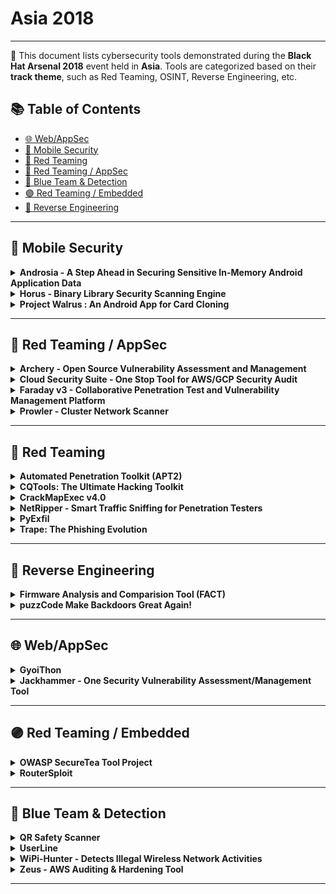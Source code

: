 # Asia 2018
---
📍 This document lists cybersecurity tools demonstrated during the **Black Hat Arsenal 2018** event held in **Asia**.
Tools are categorized based on their **track theme**, such as Red Teaming, OSINT, Reverse Engineering, etc.

## 📚 Table of Contents
- [🌐 Web/AppSec](#🌐-webappsec)
- [📱 Mobile Security](#📱-mobile-security)
- [🔴 Red Teaming](#🔴-red-teaming)
- [🔴 Red Teaming / AppSec](#🔴-red-teaming-appsec)
- [🔵 Blue Team & Detection](#🔵-blue-team-detection)
- [🟣 Red Teaming / Embedded](#🟣-red-teaming-embedded)
- [🧠 Reverse Engineering](#🧠-reverse-engineering)
---
## 📱 Mobile Security
<details><summary><strong>Androsia - A Step Ahead in Securing Sensitive In-Memory Android Application Data</strong></summary>

![Asia 2018](https://img.shields.io/badge/Asia%202018-green) ![Category: 📱 Mobile Security](https://img.shields.io/badge/Category:%20📱%20Mobile%20Security-yellow) ![Samit Anwer](https://img.shields.io/badge/Samit%20Anwer-informational)

🔗 **Link:** Not Available  
📝 **Description:** Each Android app runs in its own VM, with every VM allocated a limited heap size for creating new objects. Neither the app nor the OS differentiates between regular objects and objects that contain security sensitive information. The sensitive objects like any other object are kept around in the heap until the app hits a memory constraint. The OS then invokes the Dalvik garbage collector in order to reclaim memory from unreferenced objects on the heap and provides the reclaimed memory back to the app. However, there is no guarantee the objects containing security sensitive information will be cleared from memory. Even though objects might not be used ahead in the program, they might still be referenced directly or indirectly by a GC root which would prevent them from getting collected - a situation known as memory leak.Android does not provide explicit APIs to reclaim memory from sensitive objects which are not "used" ahead in the program. "java.security.*" library does provide classes for holding sensitive data (like KeyStore.PasswordProtection) and API's (like destroy()) to remove sensitive content from the objects. However, the onus of calling these APIs is on the developer. Developers may invoke these APIs at a stage very late in the code or worst may even forget to invoke them. This leaves a window of time where the security critical objects, which are not used any further in the program, live in the heap memory and wait to be garbage collected. During this window, a compromise of the app can allow an attacker to read the credentials by dumping the heap memory. This is a needless risk every Android application lives with today.We propose a tool called Androsia, which uses a summary based [1] inter-procedural data-flow analysis to determine the points in the program where security sensitive objects are last used (so that their content can be cleared). Androsia then performs bytecode transformation of the app to flush out the secrets resetting the objects to their default values.[1] D. Yan, G. Xu, and A. Rountev. Rethinking soot for summary-based wholeprogram analysis. In Proceedings of the ACM SIGPLAN International Workshop on State of the Art in Java Program Analysis, SOAP '12, pages 9â14, New York, NY, USA, 2012. ACM

</details>

<details><summary><strong>Horus - Binary Library Security Scanning Engine</strong></summary>

![Asia 2018](https://img.shields.io/badge/Asia%202018-green) ![Category: 📱 Mobile Security](https://img.shields.io/badge/Category:%20📱%20Mobile%20Security-yellow) ![Qin Chen](https://img.shields.io/badge/Qin%20Chen-informational) ![Jiashui Wang](https://img.shields.io/badge/Jiashui%20Wang-informational)

🔗 **Link:** Not Available  
📝 **Description:** Horus is a scanning engine for mobile security mainly used to detect security risks of binary library, including detection of binary vulnerabilities and malicious behavior. Horus is currently used within Alipay Inc. It is designed as a rule-based framework. As many mobile apps use a large number of third-party libraries - such as libopenssl, libffmpeg and so on - Horus supports security detection of various types of binary libraries. New product or new task connects to it by calling the interface. By adding and removing defined rules (CVE,patch,txt), the user will get a distribution or matching statistic for vulnerability, backdoor or malicious activity, etc. Now,It matches rules at different level: binary function level, binary pattern level and binary instruction level.Horus has resolved thousands of application security risks and help us improve the security of applications effectively and reliably. We want to open this security scanning engine through Arsenal. We hope to improve matching algorithms and performance of Horus in the future with more ai power inside. We also hope more and more security developers can work together to improve Horus.

</details>

<details><summary><strong>Project Walrus : An Android App for Card Cloning</strong></summary>

![Asia 2018](https://img.shields.io/badge/Asia%202018-green) ![Category: 📱 Mobile Security](https://img.shields.io/badge/Category:%20📱%20Mobile%20Security-yellow) ![Daniel Underhay](https://img.shields.io/badge/Daniel%20Underhay-informational) ![Matthew Daley](https://img.shields.io/badge/Matthew%20Daley-informational)

🔗 **Link:** [Project Walrus : An Android App for Card Cloning](https://github.com/TeamWalrus/Walrus)  
📝 **Description:** Project Walrus is an Android app we're developing to let pentesters make better use of their contactless card devices, like the Proxmark and the Chameleon Mini. Come and see how Walrus can help you on your next red team, or just come so I can clone your access cards.

</details>

---
## 🔴 Red Teaming / AppSec
<details><summary><strong>Archery - Open Source Vulnerability Assessment and Management</strong></summary>

![Asia 2018](https://img.shields.io/badge/Asia%202018-green) ![Category: 🔴 Red Teaming / AppSec](https://img.shields.io/badge/Category:%20🔴%20Red%20Teaming%20/%20AppSec-red) ![Anand Tiwari](https://img.shields.io/badge/Anand%20Tiwari-informational)

🔗 **Link:** [Archery - Open Source Vulnerability Assessment and Management](https://github.com/archerysec/archerysec)  
📝 **Description:** Archery is an open-source vulnerability assessment and management tool which helps developers and pentesters to perform scans and manage vulnerabilities. Archery uses popular open-source tools to perform comprehensive scanning for web application and network. It also performs web application dynamic authenticated scanning and covers the whole applications by using selenium. The developers can also utilize the tool for implementation of their DevOps CI/CD environment.The main capabilities of our Archery include:Perform Web and Network Vulnerability Scanning using open-source tools.Correlates and Collaborate all raw scans data, show them in a consolidated manner.Perform authenticated web scanning.Perform web application scanning using selenium.Vulnerability Management.Enable REST API's for developers to perform scanning and Vulnerability Management.Useful for DevOps teams for Vulnerability Management.More documentation here:https://archerysec.github.io/archerysec/

</details>

<details><summary><strong>Cloud Security Suite - One Stop Tool for AWS/GCP Security Audit</strong></summary>

![Asia 2018](https://img.shields.io/badge/Asia%202018-green) ![Category: 🔴 Red Teaming / AppSec](https://img.shields.io/badge/Category:%20🔴%20Red%20Teaming%20/%20AppSec-red) ![Jayesh Chauhan](https://img.shields.io/badge/Jayesh%20Chauhan-informational) ![Shivankar Madaan](https://img.shields.io/badge/Shivankar%20Madaan-informational)

🔗 **Link:** Not Available  
📝 **Description:** Nowadays, cloud infrastructure is pretty much the de-facto service used by large/small companies. Most of the major organizations have entirely moved to cloud. With more and more companies moving to cloud, the security of cloud becomes a major concern. While AWS & GCP provides you protection with traditional security methodologies and has a neat structure for authorisation/configuration, its security is as robust as the person in charge of creating/assigning these configuration policies. As we all know, human error is inevitable and any such human mistake could lead to catastrophic damage to the environment.A few vulnerable scenarios:Your security groups, password policy or IAM policies are not configured properlyS3 buckets are world-readableWeb servers supporting vulnerable ssl ciphersPorts exposed to public with vulnerable services running on themIf root credentials are usedLogging or MFA is disabledAnd many more such scenarios...Knowing all this, audit of AWS/GCP infrastructure becomes a hectic task! There are few open source tools that help AWS/GCP auditing, but none of them have an exhaustive checklist. Also, collecting, setting up all the tools, and looking at different result sets is a painful task. Moreover, while maintaining big infrastructures, system audit of server instances is a major task as well.CS Suite is a one stop tool for auditing the security posture of the AWS/GCP infrastructure and does OS audits as well. CS Suite leverages current open-source tools capabilities and has other missing checks added into one tool to rule them all. CS-Suite also supports JSON output which can be consumed for further usage.

</details>

<details><summary><strong>Faraday v3 - Collaborative Penetration Test and Vulnerability Management Platform</strong></summary>

![Asia 2018](https://img.shields.io/badge/Asia%202018-green) ![Category: 🔴 Red Teaming / AppSec](https://img.shields.io/badge/Category:%20🔴%20Red%20Teaming%20/%20AppSec-red) ![Emilio Couto](https://img.shields.io/badge/Emilio%20Couto-informational)

🔗 **Link:** [Faraday v3 - Collaborative Penetration Test and Vulnerability Management Platform](https://github.com/wannadie/mendeley-parser/blob/master/output/electrical-and-electronic-engineering/electrical-and-electronic-engineering-g.csv)  
📝 **Description:** The idea behind Faraday is to help you to share all the information that is generated during a pentest, vulnerability assessment or scan without changing the way you work. You run a command, import a report, and Faraday will normalize the results and share them with the rest of the team in real-time. Faraday has more than 60 plugins available (and counting), including the most popular commercial and open-source tools. If you use a tool that Faraday doesn't have a plugin for, you can create your own! During this presentation we're going to release Faraday v3.0 with all the new features that we were working on for the last couple of months that include a huge back-end change. Come check it out!

</details>

<details><summary><strong>Prowler - Cluster Network Scanner</strong></summary>

![Asia 2018](https://img.shields.io/badge/Asia%202018-green) ![Category: 🔴 Red Teaming / AppSec](https://img.shields.io/badge/Category:%20🔴%20Red%20Teaming%20/%20AppSec-red) ![Faith See Wan Yi](https://img.shields.io/badge/Faith%20See%20Wan%20Yi-informational) ![Chi Seng Wong](https://img.shields.io/badge/Chi%20Seng%20Wong-informational) ![Timothy Liu](https://img.shields.io/badge/Timothy%20Liu-informational)

🔗 **Link:** [Prowler - Cluster Network Scanner](https://github.com/nd7141/icml2020/blob/master/neurips_2019_accepted.txt)  
📝 **Description:** Prowler is a Cluster Network Vulnerability Scanner, developed during Singapore Infosec Community Hackathon - HackSmith v1.0. It is implemented on a cluster of Raspberry Pi and it will scan a network for vulnerabilities, such as default/weak credentials, that can be easily exploited.

</details>

---
## 🔴 Red Teaming
<details><summary><strong>Automated Penetration Toolkit (APT2)</strong></summary>

![Asia 2018](https://img.shields.io/badge/Asia%202018-green) ![Category: 🔴 Red Teaming](https://img.shields.io/badge/Category:%20🔴%20Red%20Teaming-red) ![Adam Compton](https://img.shields.io/badge/Adam%20Compton-informational)

🔗 **Link:** [Automated Penetration Toolkit (APT2)](https://github.com/toolswatch/blackhat-arsenal-tools/blob/master/vulnerability_assessment/apt2.md)  
📝 **Description:** Nearly every penetration test begins the same way - run a NMAP scan, review the results, choose interesting services to enumerate and attack/exploit, and perform post-exploitation activities. What was once a fairly time consuming manual process, is now automated! Automated Penetration Testing Toolkit (APT2) is an extendable modular framework designed to automate common tasks performed during penetration testing. APT2 can chain data gathered from different modules together to build dynamic attack paths. Starting with a NMAP scan of the target environment, discovered ports and services become triggers for the various modules which in turn can fire additional triggers. Have FTP, Telnet, or SSH? APT2 will attempt common authentication. Have SMB? APT2 determines what OS and looks for shares, null sessions, and other information. Modules include everything from enumeration, scanning, brute forcing, and even integration with Metasploit. Come check out how APT2 will save you time on every engagement.Have you seen APT2 before? Great, now come and check out some of the new and enhanced features which include stream lined operations, additional modules, and improvements to the overall ease of module creation and development.

</details>

<details><summary><strong>CQTools: The Ultimate Hacking Toolkit</strong></summary>

![Asia 2018](https://img.shields.io/badge/Asia%202018-green) ![Category: 🔴 Red Teaming](https://img.shields.io/badge/Category:%20🔴%20Red%20Teaming-red) ![Paula Januszkiewicz](https://img.shields.io/badge/Paula%20Januszkiewicz-informational) ![Greg Tworek](https://img.shields.io/badge/Greg%20Tworek-informational)

🔗 **Link:** Not Available  
📝 **Description:** CQURE Team has written over 200 hacking tools during penetration testing. We decided to choose the top 35 tools and pack them in a toolkit called CQTools. This toolkit allows you to deliver complete attacks within the infrastructure, starting with sniffing and spoofing activities, going through information extraction, password extraction, custom shell generation, custom payload generation, hiding code from antivirus solutions, various keyloggers and leverage this information to deliver attacks. Some of the tools are based on discoveries that were released to the world for the first time by CQURE Team; some of the tools took years to complete, and all of the tools work in a straightforward manner. CQTools is the ultimate toolkit to have when delivering penetration test. The tools simply work, and we use them in practice during our cybersecurity assignments. Come and have a look how our CQTools can boost your penetration testing experience!

</details>

<details><summary><strong>CrackMapExec v4.0</strong></summary>

![Asia 2018](https://img.shields.io/badge/Asia%202018-green) ![Category: 🔴 Red Teaming](https://img.shields.io/badge/Category:%20🔴%20Red%20Teaming-red) ![Marcello Salvati](https://img.shields.io/badge/Marcello%20Salvati-informational)

🔗 **Link:** [CrackMapExec v4.0](https://github.com/byt3bl33d3r/CrackMapExec/blob/master/pyproject.toml)  
📝 **Description:** Ever needed to pentest a network with 10 gazillion hosts with a very limited time frame? Ever wanted to Mimikatz entire subnets? How about shelling entire subnets? How about dumping SAM hashes? Share spidering? Keeping track of all the credentials you pillaged? (The list goes on)! All while doing this in the stealthiest way possible? Look no further than CrackMapExec! CrackMapExec (a.k.a CME) is a modular post-exploitation tool written in Python that helps automate assessing the security of *large* Active Directory networks. Built with stealth in mind, CME follows the concept of "Living off the Land": abusing built-in Active Directory features/protocols to achieve it's functionality and allowing it to evade most endpoint protection, IDS and IPS solutions. Although meant to be used primarily for offensive purposes, CME can be used by blue teams as well to assess account privileges, find misconfigurations and simulate attack scenarios. In this demo, the author will be showing off v4.0, a major update to the tool bringing more feature and capabilities than ever before! If you are interested in the latest and greatest Active Directory attacks/techniques, weaponizing them at scale and general cool AD stuff this is the demo for you!

</details>

<details><summary><strong>NetRipper - Smart Traffic Sniffing for Penetration Testers</strong></summary>

![Asia 2018](https://img.shields.io/badge/Asia%202018-green) ![Category: 🔴 Red Teaming](https://img.shields.io/badge/Category:%20🔴%20Red%20Teaming-red) ![Ionut Popescu](https://img.shields.io/badge/Ionut%20Popescu-informational)

🔗 **Link:** [NetRipper - Smart Traffic Sniffing for Penetration Testers](https://github.com/NytroRST/NetRipper)  
📝 **Description:** NetRipper is a post-exploitation tool targeting Windows systems which uses API hooking in order to intercept network traffic. It also uses encryption-related functions from a low privileged user, making it able to capture both plain-text traffic and encrypted traffic before encryption/after decryption.

</details>

<details><summary><strong>PyExfil</strong></summary>

![Asia 2018](https://img.shields.io/badge/Asia%202018-green) ![Category: 🔴 Red Teaming](https://img.shields.io/badge/Category:%20🔴%20Red%20Teaming-red) ![Yuval Nativ](https://img.shields.io/badge/Yuval%20Nativ-informational)

🔗 **Link:** [PyExfil](https://github.com/cjcase/beaconleak)  
📝 **Description:** PyExfil is a data exfiltration package with various data exfiltration techniques for various scenarios.

</details>

<details><summary><strong>Trape: The Phishing Evolution</strong></summary>

![Asia 2018](https://img.shields.io/badge/Asia%202018-green) ![Category: 🔴 Red Teaming](https://img.shields.io/badge/Category:%20🔴%20Red%20Teaming-red) ![Jose Pino](https://img.shields.io/badge/Jose%20Pino-informational) ![Jhonathan Espinosa](https://img.shields.io/badge/Jhonathan%20Espinosa-informational)

🔗 **Link:** [Trape: The Phishing Evolution](https://github.com/GNOME/libsoup/blob/master/NEWS)  
📝 **Description:** Trape is a recognition tool that allows you to track people and make phishing attacks in real time; the information you can get is very detailed. The objective is to teach the world the possible outcomes through this strategy -- the big Internet companies could be monitoring you, getting information beyond your IP, such as the sessions of your sites or Internet services.

</details>

---
## 🧠 Reverse Engineering
<details><summary><strong>Firmware Analysis and Comparision Tool (FACT)</strong></summary>

![Asia 2018](https://img.shields.io/badge/Asia%202018-green) ![Category: 🧠 Reverse Engineering](https://img.shields.io/badge/Category:%20🧠%20Reverse%20Engineering-orange) ![Peter Weidenbach](https://img.shields.io/badge/Peter%20Weidenbach-informational)

🔗 **Link:** [Firmware Analysis and Comparision Tool (FACT)](https://github.com/fkie-cad/FACT_core/wiki)  
📝 **Description:** The Firmware Analysis and Comparison Tool (FACT) is intended to automate Firmware Security analysis. Thereby, it shall be easy to use (web GUI), extend (plug-in system) and integrate (REST API). When analyzing Firmware, you face several challenges: unpacking, initial analysis, identifying changes towards other versions, find other firmware images that might share vulnerabilities you just found. FACT is able to automate many aspects of these challenges leading to a massive speedup in the firmware analysis process. This means you can focus on the fun part of finding new vulnerabilities, whereas FACT does all the boring stuff for you.Source code: https://protect-eu.mimecast.com/s/FefbCNL66FZqmPNsmynnm?domain=github.comAdditional information: https://protect-eu.mimecast.com/s/siORCOM00sNLmZACv-Iml?domain=fkie-cad.github.io

</details>

<details><summary><strong>puzzCode Make Backdoors Great Again!</strong></summary>

![Asia 2018](https://img.shields.io/badge/Asia%202018-green) ![Category: 🧠 Reverse Engineering](https://img.shields.io/badge/Category:%20🧠%20Reverse%20Engineering-orange) ![Sheng-Hao Ma](https://img.shields.io/badge/Sheng-Hao%20Ma-informational)

🔗 **Link:** Not Available  
📝 **Description:** puzzCode is a simple compiler based on mingw, written in C# to build windows applications in such a way that they can't be analysed by standard analysis tools (e.g. IDA, Ollydbg, x64dbg, Snowman Decompiler, etc.)puzzCode is based on MinGW to compile C/C++ source code to assembly language while also obfuscating every instruction. puzzCode transforms each original instruction into obfuscated code by breaking each function into countless pieces.The most important thing is that the executable (exe) file, once compiled by puzzCode will be undetectable by antivirus as it effectively will create a completely new application.

</details>

---
## 🌐 Web/AppSec
<details><summary><strong>GyoiThon</strong></summary>

![Asia 2018](https://img.shields.io/badge/Asia%202018-green) ![Category: 🌐 Web/AppSec](https://img.shields.io/badge/Category:%20🌐%20Web/AppSec-blue) ![Isao Takaesu](https://img.shields.io/badge/Isao%20Takaesu-informational) ![Masafumi Masuya](https://img.shields.io/badge/Masafumi%20Masuya-informational) ![Toshitsugu Yoneyama](https://img.shields.io/badge/Toshitsugu%20Yoneyama-informational) ![Takeshi Terada](https://img.shields.io/badge/Takeshi%20Terada-informational) ![Tomoyuki Kudo](https://img.shields.io/badge/Tomoyuki%20Kudo-informational)

🔗 **Link:** Not Available  
📝 **Description:** GyoiThon is a growing penetration test tool using Deep Learning. Deep Learning improves classification accuracy in proportion to the amount of learning data. Therefore, GyoiThon will be taking in new learning data during every scan. Since GyoiThon uses various features of software included in HTTP response as learning data, the more you scan, the more the accuracy of software detection improves. For this reason, GyoiThon is a growing penetration test tool.GyoiThon identifies the software installed on web server (OS, Middleware, Framework, CMS, etc...) based on the learning data. After that, GyoiThon executes valid exploits for the identified software. GyoiThon automatically generates reports of scan results. GyoiThon executes the above processing automatically.GyoiThon consists of three engines:Software analysis engine - It identifies software based on HTTP response obtained by normal access to web server using Deep Learning base and signature base.Vulnerability determination engine - It collects vulnerability information corresponding to identify software by the software analysis engine. And, the engine executes an exploit corresponding to the vulnerability of the software and checks whether the software is affected by the vulnerability.Report generation engine - It generates a report that summarizes the risks of vulnerabilities and the countermeasure.Traditional penetration testing tools are very inefficient because they execute all signatures; however, unlike traditional penetration testing tools, GyoiThon is very efficient because it executes only valid exploits for the identified software. As a result, the user's burden will be greatly reduce, and GyoiThon will greatly contribute to the security improvement of many web servers.

</details>

<details><summary><strong>Jackhammer - One Security Vulnerability Assessment/Management Tool</strong></summary>

![Asia 2018](https://img.shields.io/badge/Asia%202018-green) ![Category: 🌐 Web/AppSec](https://img.shields.io/badge/Category:%20🌐%20Web/AppSec-blue) ![Rajagopal VR](https://img.shields.io/badge/Rajagopal%20VR-informational) ![Krishna Chaitanya Yarramsetty](https://img.shields.io/badge/Krishna%20Chaitanya%20Yarramsetty-informational)

🔗 **Link:** Not Available  
📝 **Description:** Jackhammer is an integrated tool suite that comes with out-of-the-box industry standard integrations. It is a first-of-its-kind tool that combines static analysis, dynamic web app analysis, mobile security, API security, network security, CMS security, AWS/Azure security tools, docker/container security, and vulnerability manager that gives a complete glimpse into security posture of the organization. Using this suite, even senior leadership can have a comprehensive view of their organization's security.Why was it needed? Security, while being imperative for any organization, it is hard to comprehend by most of the developers. Security engineers need to scrutinize every service or app turning security analysis a time intensive and repetitive. What if there exists a tool that can empower everyone to test their code for vulnerabilities, automate security analysis, and show the overall security hygiene of the company?How does it work? Jackhammer initiates various types of scans using existing proven tools and the results are consumed by onboard vulnerability manager. Unique dashboard presents intuitive interface giving the user a holistic view of the code base. The normalized reports are instantly accessible to developers, QAs, TPMs, and security personnel.It can be plugged/integrated with:CI systems and Git via hooks giving complete control over code commitsAWS/Azure account and can keep on scanning complete IP space in realtimeAdditional commercial/open source tools within few minutes and manage those tools from jackhammerTicketing systems (like Jira)slack/pagerduty for real time alerting in addition to SMS and emailsIt creates a sandbox using dockers for every tool and scales the systems when the scan needs it and descale on completion of the scans. The spin-up and tear down is a completely automated process so no person needs to look at the resources making it inexpensive and cost-effective. https://github.com/olacabs/jackhammer

</details>

---
## 🟣 Red Teaming / Embedded
<details><summary><strong>OWASP SecureTea Tool Project</strong></summary>

![Asia 2018](https://img.shields.io/badge/Asia%202018-green) ![Category: 🟣 Red Teaming / Embedded](https://img.shields.io/badge/Category:%20🟣%20Red%20Teaming%20/%20Embedded-purple) ![Ade Yoseman Putra](https://img.shields.io/badge/Ade%20Yoseman%20Putra-informational) ![Bambang Rahmadi Kurniawan Payu](https://img.shields.io/badge/Bambang%20Rahmadi%20Kurniawan%20Payu-informational)

🔗 **Link:** Not Available  
📝 **Description:** The OWASP SecureTea Project that was developed to be used by anyone who is interested in Security IOT (Internet of Things) and still needs further development. It functions by keeping track of the movement of the mouse/touchpad, detecting who accesses the laptop with mouse/touchpad installed, and sending warning messages via Twitter.

</details>

<details><summary><strong>RouterSploit</strong></summary>

![Asia 2018](https://img.shields.io/badge/Asia%202018-green) ![Category: 🟣 Red Teaming / Embedded](https://img.shields.io/badge/Category:%20🟣%20Red%20Teaming%20/%20Embedded-purple) ![Marcin Bury](https://img.shields.io/badge/Marcin%20Bury-informational) ![Blane Cordes](https://img.shields.io/badge/Blane%20Cordes-informational)

🔗 **Link:** Not Available  
📝 **Description:** RouterSploit is an exploitation framework for embedded devices written in python.

</details>

---
## 🔵 Blue Team & Detection
<details><summary><strong>QR Safety Scanner</strong></summary>

![Asia 2018](https://img.shields.io/badge/Asia%202018-green) ![Category: 🔵 Blue Team & Detection](https://img.shields.io/badge/Category:%20🔵%20Blue%20Team%20&%20Detection-cyan) ![Tan Ashley](https://img.shields.io/badge/Tan%20Ashley-informational)

🔗 **Link:** [QR Safety Scanner](https://github.com/trevp/keyname/blob/master/diceware_words.py)  
📝 **Description:** A QR scanner that checks if the QR code contains malicious links. Recently QR codes are being use everywhere, for advertisements, payments, name cards, etc. However, if someone would to exploit these QR codes by hiding malicious links, devices will be infected with malware.

</details>

<details><summary><strong>UserLine</strong></summary>

![Asia 2018](https://img.shields.io/badge/Asia%202018-green) ![Category: 🔵 Blue Team & Detection](https://img.shields.io/badge/Category:%20🔵%20Blue%20Team%20&%20Detection-cyan) ![Chema Garcia](https://img.shields.io/badge/Chema%20Garcia-informational)

🔗 **Link:** [UserLine](https://github.com/THIBER-ORG/userline)  
📝 **Description:** This tool automates the process of creating logon relations from MS Windows Security Events by showing a graphical relation among users domains, source and destination logons, session duration as well as get information regarding logged on users at a given datetime (among other options), providing a starting point to begin the forensic analysis/incident triage.

</details>

<details><summary><strong>WiPi-Hunter - Detects Illegal Wireless Network Activities</strong></summary>

![Asia 2018](https://img.shields.io/badge/Asia%202018-green) ![Category: 🔵 Blue Team & Detection](https://img.shields.io/badge/Category:%20🔵%20Blue%20Team%20&%20Detection-cyan) ![Mehmet Kutlay Kocer](https://img.shields.io/badge/Mehmet%20Kutlay%20Kocer-informational) ![Besim Altinok](https://img.shields.io/badge/Besim%20Altinok-informational)

🔗 **Link:** Not Available  
📝 **Description:** WipiHunter is developed for detecting illegal wireless network activities; howver, it shouldn't be seen only as a piece of code. Instead, actually it is a philosophy. You can infer from this project new wireless network illegal activity detection methods. New methods, new ideas and different point of views can be obtained from this project.Example: WiFi Pineapple attacks, Fruitywifi, mana-toolkit, karma attack. WiPi-Hunter Modules:PiSavar: Detects activities of PineAP module and starts deauthentication attack (for fake access points - WiFi Pineapple Activities Detection)PiFinger: Searches for illegal wireless activities in networks you are connected and calculate wireless network security score (detect wifi pineapple and other fakeAPs)PiDense: Monitor illegal wireless network activities. (Fake Access Points)PiKarma: Detects wireless network attacks performed by KARMA module (fake AP). Starts deauthentication attack (for fake access points)PiNokyo: If threats like wifi pineapple attacks or karma attacks are active around, users will be informed about these threats.

</details>

<details><summary><strong>Zeus - AWS Auditing & Hardening Tool</strong></summary>

![Asia 2018](https://img.shields.io/badge/Asia%202018-green) ![Category: 🔵 Blue Team & Detection](https://img.shields.io/badge/Category:%20🔵%20Blue%20Team%20&%20Detection-cyan) ![Deniz Parlak](https://img.shields.io/badge/Deniz%20Parlak-informational)

🔗 **Link:** [Zeus - AWS Auditing & Hardening Tool](https://github.com/DenizParlak/Zeus)  
📝 **Description:** Zeus is a powerful tool for AWS EC2 /S3 / CloudTrail / CloudWatch / KMS best hardening practices. It checks security settings according to the profiles the user creates and changes them to recommended settings based on the CIS AWS Benchmark source at request of the user.

</details>

---